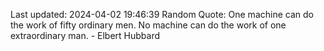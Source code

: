 Last updated: 2024-04-02 19:46:39
Random Quote: One machine can do the work of fifty ordinary men. No machine can do the work of one extraordinary man. - Elbert Hubbard